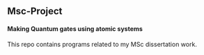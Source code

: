 ## Msc-Project
#### Making Quantum gates using atomic systems
This repo contains programs related to my MSc dissertation work.
